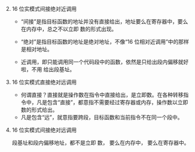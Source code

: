 2. 16 位实模式间接绝对近调用

   - “间接”是指目标函数的地址并没有直接给出，地址要么在寄存器中，要么在内存中，总之不以立即 数的形式出现。

   - “绝对”是指目标函数的地址是绝对地址，不像“16 位相对近调用”中的那样是相对地址。

   - 近调用，即只能调用同一个代码段中的函数，依然是只给出段内偏移就好啦，不用 给出段基址。

3. 16 位实模式直接绝对远调用
   - 何谓直接？直接就是操作数在指令中直接给出，是立即数。在各种转移指令中，凡是包含“直接”，都意指不需要经过寄存器或内存，操作数以立即数的形式给出。 
   - 凡是包含“远”，就意指要跨段，目标函数和当前指令不在同一个段中。

4. 16 位实模式间接绝对远调用

   段基址和段内偏移地址，都不是立即 数， 要么在内存中， 要么在寄存器中。
